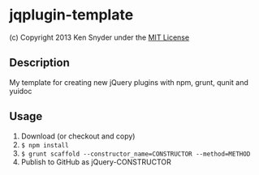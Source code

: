 jqplugin-template
=

(c) Copyright 2013 Ken Snyder under the [MIT License](http://www.opensource.org/licenses/mit-license.php)

Description
-

My template for creating new jQuery plugins with npm, grunt, qunit and yuidoc

Usage
-

1. Download (or checkout and copy)
2. `$ npm install`
3. `$ grunt scaffold --constructor_name=CONSTRUCTOR --method=METHOD`
4. Publish to GitHub as jQuery-CONSTRUCTOR